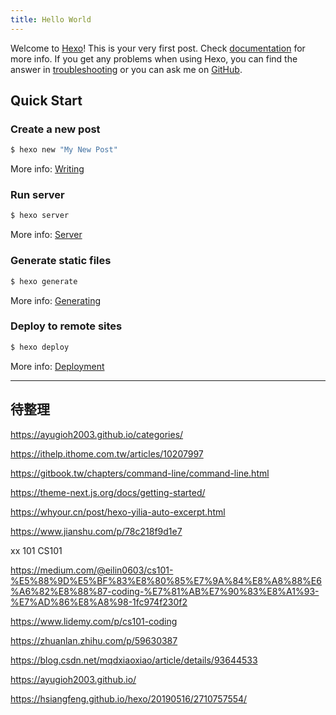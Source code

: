 ```yaml
---
title: Hello World
---
```

Welcome to [Hexo](https://hexo.io/)! This is your very first post. Check [documentation](https://hexo.io/docs/) for more info. If you get any problems when using Hexo, you can find the answer in [troubleshooting](https://hexo.io/docs/troubleshooting.html) or you can ask me on [GitHub](https://github.com/hexojs/hexo/issues).

## Quick Start

### Create a new post

``` bash
$ hexo new "My New Post"
```

More info: [Writing](https://hexo.io/docs/writing.html)

### Run server

``` bash
$ hexo server
```

More info: [Server](https://hexo.io/docs/server.html)

### Generate static files

``` bash
$ hexo generate
```

More info: [Generating](https://hexo.io/docs/generating.html)

### Deploy to remote sites

``` bash
$ hexo deploy
```

More info: [Deployment](https://hexo.io/docs/one-command-deployment.html)

---

## 待整理

<https://ayugioh2003.github.io/categories/>

<https://ithelp.ithome.com.tw/articles/10207997>

<https://gitbook.tw/chapters/command-line/command-line.html>

<https://theme-next.js.org/docs/getting-started/>

<https://whyour.cn/post/hexo-yilia-auto-excerpt.html>

<https://www.jianshu.com/p/78c218f9d1e7>

xx 101 CS101

<https://medium.com/@eilin0603/cs101-%E5%88%9D%E5%BF%83%E8%80%85%E7%9A%84%E8%A8%88%E6%A6%82%E8%88%87-coding-%E7%81%AB%E7%90%83%E8%A1%93-%E7%AD%86%E8%A8%98-1fc974f230f2>

<https://www.lidemy.com/p/cs101-coding>

<https://zhuanlan.zhihu.com/p/59630387>

<https://blog.csdn.net/mqdxiaoxiao/article/details/93644533>

<https://ayugioh2003.github.io/>

<https://hsiangfeng.github.io/hexo/20190516/2710757554/>

<!-- 匿名 昨天 8:10
軟體及網路相關業軟體工程26-30歲

職涯計畫未來想自己做網頁或系統個人工作室或接案該找哪種公司待

知道這個問題很活只是想尋求建議，
類似像早上上班下班接副業接案慢慢做到可以獨立接之類的好像都可行，
但如果正職就想要有歷練到往哪種類型的公司會較好呢？
Soho創業新鮮人程式網頁職涯發展
想知道0回答1觀看12
回答
分享
使用者大頭照
李國銘昨天 15:23
104資訊科技 資深產品暨互動設計

你的目的是做網路或系統的Freelancer，那麼最快的歷練就是專門找那種到處接案的網路科技公司。這類型的公司會有一批業務專門去接客戶的各式委託案，然後從企劃、設計到Coding上線，一個案子完成後，又再去接一個案子，是個歷練的完美地方，各種不同類型的客戶需求，你都有機會接觸到。

要區分這種類型的公司，可以先在104上使用 網路、科技公司或網路科技 等關鍵字搜尋公司，然後在公司介紹頁，以及它的職缺說明頁內，看看服務項目及工作內容是否有提到 依客戶需求或客戶案件 等相關的字詞，就可以判斷了。如果內容只有提到公司自己開發的產品，那麼就只會專門做特定產品，不太適合你職涯所想要的歷練。

另外，由於你是軟體工程類的，通常會是在生產線的後段，大多只能聽話Coding，所以在歷練的同時，有機會的話儘可能跟業務以及PM學習客戶溝通、接案、談判及結案的技巧，不然未來真的成為Freelancer後，可能會空有一身工程專業，卻找不案可以接；或是接了案，卻吃力又倒賠賺不到錢。以上提供你參考，祝順利。 -->

<!-- 匿名 昨天 8:14
軟體及網路相關業軟體工程26-30歲

請問趨勢，現在網頁或系統工作室或個人獨立接案，還有市場嗎？

因為網路上各種資訊都有，
有的接案就功成名就年薪百萬，
但現在網頁搜尋網頁製作或系統開發都幾百間公司在算，
個人工作室有可能還有商機嗎？養活的瞭自己嗎？

Soho創業工作室系統網頁資訊
想知道0回答4觀看32
回答
分享
使用者大頭照
蕭文閔昨天 9:58
北京磨鐵數盟網路技術有限公司 產品企劃開發人員

請問您要怎麼接到案？
我認識一位前輩，開了工作室之後一年內都免費接案，把名字打出去，慢慢做了五年後才有您說的那種「接案年薪百萬」。

建議要去做工作室的朋友，考慮
1.案子怎麼接來？有人脈嗎？有成功案例說服自己能把成果做出來嗎？
2.技術過關嗎？能支撐的起十萬以上的網頁或系統開發案嗎？
3.老闆、PM、設計、前端、後端、測試的人員費用，設備，公司費用，人情往來等等成本，準備好了嗎？

沒有穩定的案源與收入，生活能支撐多久？

拍手4回覆
使用者大頭照
Terrence SU24 小時前
預支退休生活 歡迎來FB喊我哦 實習生 terrencesu

哈哈哈 您好誠懇的發問 我就盡我所能地回答您

「對您 可能不行」

重要：年收百萬 跟 年薪百萬 差很大哦！

(只要能解決困難 就可能是個行業 常見個人工作室的優勢 就在於客我多方的「成本(費用)」優勢, 再來是「客製化」或說是「服務彈性」點點點等等。知道「該怎麼做」的人，都會靜靜地設立公司,惦惦地拿案,節稅,報費用,賺生活閑裕)

拍手0回覆
使用者大頭照
鄭麗如24 小時前
花•手作•品生活 複合式花店生活美學空間 負責人

如果你沒有人脈要從零開始, 會餓肚子很久喔! 你可以先間直接接案! 真的累積到一定的人脈跟案件數足夠養活你自己之後,在獨立出去吧!
拍手0回覆
使用者大頭照
梁正權7 小時前
台灣富士全錄 分公司 經理

可以很明確地說任何行業都非常競爭,有成功也有失敗!就如你所說的有人百萬年收入,但我相信有更多的人失敗的,尤其網路(網頁)市場,門檻低,當然競爭更激烈了,不過各行各業都有出狀元,就在於有沒有獨特的創新、商品競爭力、市場經營策略…等。 -->

<!-- 新鮮人網站程式工程師，工作選擇問題

目前面臨兩種類型選擇，但不知道該如何選擇才對職涯是較良性的規劃?

1.學校資訊室，工作內容網站程式工程師，用到的技術蠻新的，可能也不缺乏挑戰性，且似乎相較於系統商作息較健康，其餘時間想精進經驗接案好像也可行。

2.系統商，工作內容網站程式工程師，工作夥伴都是工程師或PM，進步空間似乎也蠻大的，但考慮到可能十年工作一年經驗，可能2-3年就必須換下一間公司?

目前疑惑是，假如都是待滿五年要換下一間公司，那以人資或老闆或主管角度，相對的優劣弊如何呢?

工程師技術新鮮人程式網站網頁職涯
想知道0回答3觀看30
回答
分享
使用者大頭照
米莉5/26 9:24
一零四資訊科技股份有限公司 獵才

若是考量對於職涯的良性規劃，
以實際面上來說，還是建議第二個選項比較能拓展未來職涯的延伸

學校的環境相較產業面來說是比較單純，在節奏上或許是能逐步建構新的技術引進或導入，但就市場面來看，有供需才有刺激，也能拓展視野與應用領域。

提供給您參考，
也祝福您一切順利

拍手0回覆
使用者大頭照
李文裕5/26 0:47
日商台灣迪恩士半導體科技 招募管理師

您好，對人資來說學校的環境過於沒有挑戰性，基本上在年資承認上非常吃虧。過於安逸的環境，除非您自制力很強，不然進修很不容易持續。以上供您參考，謝謝🙏

拍手0回覆
使用者大頭照
張精言5/26 7:56
亞洲碳素股份有限公司 研發經理

1. 目前面臨兩種類型選擇，一為學校資訊室，一為系統商。
2. 假如都是待滿五年要換下一間公司，相對的優劣弊如何，以當兵為例，學校資訊室似少尉文書官在冷氣房工作，系統商似少尉兩棲偵蒐排排長在沙灘在叢林烈日下工作。
3. 系統商5年年資全部核列，學校資訊室5年年資打對折驗收。
4. 對職涯較良性的規劃一定是系統商，但對個人舒適圈的生活也許也可考慮學校資訊室。
5. 祝福您。 -->

<!-- 請問該怎麼表明離職原因比較洽當?

各位前輩好,

知道離職原因應該避重就輕的回答即可,但最近發現有些公司會針對回覆的內容而做更深入的提問,如回答因組織變動而影響工作內容,公司可能又會再詢問,是如何的變動等等
請問這部分是否有較合適的建議呢?
需要發問者提供更多資訊？
數據分析溝通協調
想知道1回答3觀看105
想知道
回答
分享
使用者大頭照
李文裕4/24 13:25
日商台灣迪恩士半導體科技 招募管理師

您好，會仔細詢問就是怕您在新公司重蹈覆轍。在公司的立場，找一個新人進來，沒二個禮拜就提離職要再重找。這是彼此都不願意看見的。以上供您參考，謝謝🙏

拍手2回覆
使用者大頭照
吳俊廷4/24 12:08
人生武術館 館長

就以第三人客觀的角度說明，面試人只是盡責罷了
比如我就會回答
Q1.您在電信業離職寫組織異動...
"後來不是有王家的新聞，那之前我們在集團裡有有感受到了..."
然後對方就跳一題了

Q2.您在物管業離職寫文化差異...
"物管業很高比率，是軍退，領雙薪、學長帶學弟那種，也看的到幾乎完全不會用電腦的人...."
然後對方又跳下題

Q2.您在xx業離職寫組織異動...
"該公司是家族企業，後來升了一個老闆娘的愛將當主管，不尊重專業沒關係，想表現救各種出招，有點將帥無能累死三軍，熬了半年後想想無解..."

大家都在職場一陣子，也見過各種同事離職的，所以找一個對方可同裡的論述點切入，應可找到平衡點。
拍手2回覆
使用者大頭照
陳建訓4/24 18:37
KYMCO Taiwan 光陽機車 自由職員

你好，離職原因通常都是公司端的問題比較多。大部分的人也都是一般的工作人員，其實也沒有太多資源或者是空間可以跟公司做對抗。大部分的人就是做不下去以後就去另外一家公司而已。基本上就是找適合的工作機會而已。

公司如果不是非常知名的企業，多少也還是會跟員工溝通尋求方便。大致上也是不要違法的範圍內互相合作就可以了。通常新的公司也不會想要問太多，比較在意的是你可不可以解決他們的問題。達到營業的目標。 -->

<!-- 年資少，是也寫簡歷就好嗎？工作專案不能寫太詳細那又該寫什麼

想問看看軟體業，網頁相關，未來還有趨勢嗎？薪情好嗎？

履歷薪資
想知道0回答2觀看94
回答
分享
使用者大頭照
吳俊廷4/24 13:46
人生武術館 館長

履歷建議還是至少八分滿一頁，照片是我工作資歷約三年的履歷，給您參酌。

全端(約140萬)＞後端＞前端(約80萬)，個人印象。

以上參考，謝謝!!

圖片
拍手4回覆
使用者大頭照
陳建訓4/24 11:32
KYMCO Taiwan 光陽機車 自由職員

你好，是的.一般都是寫大致的描述就可以了。因為並沒有要你重現，主要是要了解跟目前的工作的相關性有多少。

目前在台灣的工作大多都是跟著公司一起成長，也就是你有多資深大概公司就有多資深。

軟體業的話的發展主要是從境外往台灣走，所以看你想要走的路線是什麼？想要更資深的專業人帶你的話通常是要到國外去，在台灣境內的話大致上都是用管理的方式在帶你，所以你可能不會覺得在專業上有可以發揮的大空間。因為是一種通才領導專才的管理之道。目前外商在台灣軟體業相關的要求偏高，所以一定程度上你需要能夠證明自己的能力。才有辦法在工作上有適當的表現。

網頁的話工作機會一直都在，主要是看你能夠接受什麼樣的工作型態，soho、或者是工作室的、或者是公司化的型態也都有。門檻不高。所以您如果學有專精的話建議是去公司發展。整體來說薪水可高可低，主要還是看您能夠解決多困難的問題。大致上都是技術導向的問題居多。專業化導向所以你可能沒有太多的人可以問。能不能夠在單一公司裡就有足夠的技術深度是一個問題。目前也都是需要國際組織提供更多的技術資訊來協助問題的解決。

薪資的話，正常表現下，我是覺得高於台灣社會的平均是沒有太大問題。 -->
